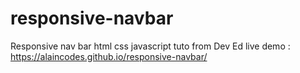 # responsive-navbar
Responsive nav bar html css javascript tuto from Dev Ed
live demo : https://alaincodes.github.io/responsive-navbar/
